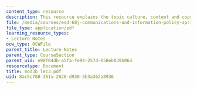 ```yaml
---
content_type: resource
description: This resource explains the topic culture, content and copyright.
file: /media/courses/esd-68j-communications-and-information-policy-spring-2006/8ac5c780351a2620d9305b3a362a8936_mod3b_lec3.pdf
file_type: application/pdf
learning_resource_types:
- Lecture Notes
ocw_type: OCWFile
parent_title: Lecture Notes
parent_type: CourseSection
parent_uid: e98f04db-a5fa-fe94-257d-658eb039b064
resourcetype: Document
title: mod3b_lec3.pdf
uid: 8ac5c780-351a-2620-d930-5b3a362a8936
---
```

